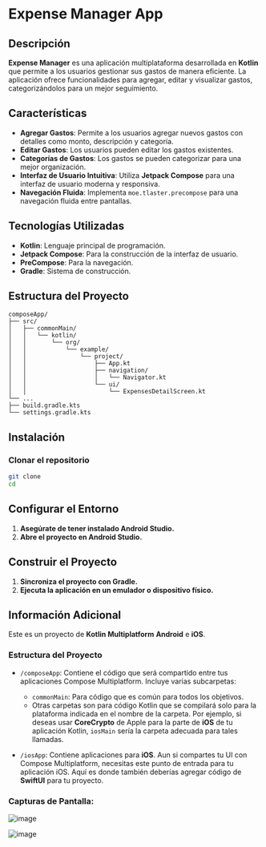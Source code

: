 # Expense Manager App

## Descripción
**Expense Manager** es una aplicación multiplataforma desarrollada en **Kotlin** que permite a los usuarios gestionar sus gastos de manera eficiente. La aplicación ofrece funcionalidades para agregar, editar y visualizar gastos, categorizándolos para un mejor seguimiento.

## Características
- **Agregar Gastos**: Permite a los usuarios agregar nuevos gastos con detalles como monto, descripción y categoría.
- **Editar Gastos**: Los usuarios pueden editar los gastos existentes.
- **Categorías de Gastos**: Los gastos se pueden categorizar para una mejor organización.
- **Interfaz de Usuario Intuitiva**: Utiliza **Jetpack Compose** para una interfaz de usuario moderna y responsiva.
- **Navegación Fluida**: Implementa `moe.tlaster.precompose` para una navegación fluida entre pantallas.

## Tecnologías Utilizadas
- **Kotlin**: Lenguaje principal de programación.
- **Jetpack Compose**: Para la construcción de la interfaz de usuario.
- **PreCompose**: Para la navegación.
- **Gradle**: Sistema de construcción.

## Estructura del Proyecto
```plaintext
composeApp/
├── src/
│   ├── commonMain/
│   │   └── kotlin/
│   │       └── org/
│   │           └── example/
│   │               └── project/
│   │                   ├── App.kt
│   │                   ├── navigation/
│   │                   │   └── Navigator.kt
│   │                   └── ui/
│   │                       └── ExpensesDetailScreen.kt
└── ...
├── build.gradle.kts
└── settings.gradle.kts

```
## Instalación

### Clonar el repositorio
```bash
git clone 
cd 
```

## Configurar el Entorno

1. **Asegúrate de tener instalado Android Studio.**
2. **Abre el proyecto en Android Studio.**

## Construir el Proyecto

1. **Sincroniza el proyecto con Gradle.**
2. **Ejecuta la aplicación en un emulador o dispositivo físico.**

## Información Adicional

Este es un proyecto de **Kotlin Multiplatform**  **Android** e **iOS**.

### Estructura del Proyecto

- `/composeApp`: Contiene el código que será compartido entre tus aplicaciones Compose Multiplatform. Incluye varias subcarpetas:
  - `commonMain`: Para código que es común para todos los objetivos.
  - Otras carpetas son para código Kotlin que se compilará solo para la plataforma indicada en el nombre de la carpeta. Por ejemplo, si deseas usar **CoreCrypto** de Apple para la parte de **iOS** de tu aplicación Kotlin, `iosMain` sería la carpeta adecuada para tales llamadas.

- `/iosApp`: Contiene aplicaciones para **iOS**. Aun si compartes tu UI con Compose Multiplatform, necesitas este punto de entrada para tu aplicación iOS. Aquí es donde también deberías agregar código de **SwiftUI** para tu proyecto.

### Capturas de Pantalla:
![image](https://github.com/user-attachments/assets/30eb2abe-adea-4b6e-9196-2f6f32a218d3)

![image](https://github.com/user-attachments/assets/9c15260b-4115-47e7-9c75-054e6dd99928)

